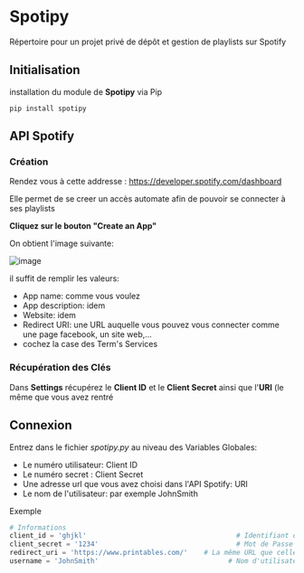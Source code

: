 # Spotipy
Répertoire pour un projet privé de dépôt et gestion de playlists sur Spotify

## Initialisation
installation du module de **Spotipy** via Pip

	pip install spotipy
## API Spotify

### Création

Rendez vous à cette addresse : https://developer.spotify.com/dashboard

Elle permet de se creer un accès automate afin de pouvoir se connecter à ses playlists

**Cliquez sur le bouton "Create an App"**

On obtient l'image suivante:

![image](https://github.com/Patheux/Spotipy/assets/70717709/3f2e7f6a-5132-427b-8852-aca856ef0db9)

il suffit de remplir les valeurs:
- App name: comme vous voulez
- App description: idem
- Website: idem
- Redirect URI: une URL auquelle vous pouvez vous connecter comme une page facebook, un site web,...
- cochez la case des Term's Services

### Récupération des Clés
Dans **Settings** récupérez le **Client ID** et le **Client Secret** ainsi que l'**URI** (le même que vous avez rentré


## Connexion
Entrez dans le fichier *spotipy.py* au niveau des Variables Globales:
- Le numéro utilisateur: Client ID
- Le numéro secret : Client Secret
- Une adresse url que vous avez choisi dans l'API Spotify: URI
- Le nom de l'utilisateur: par exemple JohnSmith

Exemple

```python
# Informations
client_id = 'ghjkl'                   					# Identifiant du client
client_secret = '1234'                					# Mot de Passe du client
redirect_uri = 'https://www.printables.com/'    # La même URL que celle rentrée dans L'API de Spotify
username = 'JohnSmith'                   			  # Nom d'utilisateur Spotify
```
